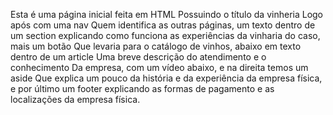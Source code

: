 Esta é uma página inicial feita em HTML Possuindo o título da vinheria Logo após com uma nav Quem identifica as outras páginas, um texto dentro de um section explicando como funciona as experiências da vinharia do caso, mais um botão Que levaria para o catálogo de vinhos, abaixo  em texto dentro de um article Uma breve descrição do atendimento e o conhecimento Da empresa, com um vídeo abaixo, e na direita temos um aside Que explica um pouco da história e da experiência da empresa física, e por último um footer explicando as formas de pagamento e as localizações da empresa física.